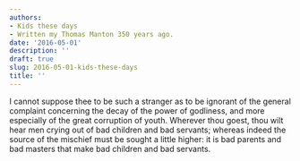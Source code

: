```yaml
---
authors:
- Kids these days
- Written my Thomas Manton 350 years ago.
date: '2016-05-01'
description: ''
draft: true
slug: 2016-05-01-kids-these-days
title: ''
---
```

I cannot suppose thee to be such a stranger as to be ignorant of the general complaint concerning the decay of the power of godliness, and more especially of the great corruption of youth. Wherever thou goest, thou wilt hear men crying out of bad children and bad servants; whereas indeed the source of the mischief must be sought a little higher: it is bad parents and bad masters that make bad children and bad servants.



